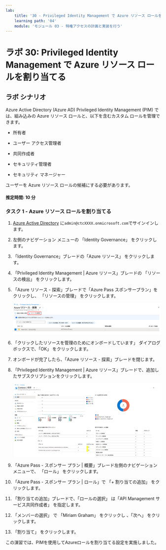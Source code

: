 ```yaml
---
lab:
    title: '30 - Privileged Identity Management で Azure リソース ロールを割り当てる'
    learning path: '04'
    module: 'モジュール 03 - 特権アクセスの計画と実装を行う'
---
```


# ラボ 30: Privileged Identity Management で Azure リソース ロールを割り当てる

## ラボ シナリオ

Azure Active Directory (Azure AD) Privileged Identity Management (PIM) では、組み込みの Azure リソース ロールと、以下を含むカスタム ロールを管理できます。

- 所有者

- ユーザー アクセス管理者

- 共同作成者

- セキュリティ管理者

- セキュリティ マネージャー

ユーザーを Azure リソース ロールの候補にする必要があります。

#### 推定時間: 10 分

### タスク 1 - Azure リソース ロールを割り当てる

1. [Azure Active Directory]( https://portal.azure.com/#blade/Microsoft_AAD_IAM/ActiveDirectoryMenuBlade/Overview) に`admin@ctcXXXX.onmicrosoft.com`でサインインします。

2. 左側のナビゲーション メニューの 「Identity Governance」 をクリックします。

3. 「Identity  Governance」ブレードの「Azure リソース」 をクリックします。

4. 「Privileged Identity Management | Azure リソース」ブレードの 「リソースの検出」 をクリックします。

5. 「Azure リソース - 探索」ブレードで「Azure Pass スポンサープラン」をクリックし、 「リソースの管理」 をクリックします。

    ![サブスクリプションとリソースの管理が強調表示されている 「Azure リソース - 検出」ブレードを表示している画面イメージ](./media/lp4-mod3-pim-azure-resource-management.png)

6. 「クリックしたリソースを管理のためにオンボードしています」 ダイアログ ボックスで、「OK」 をクリックします。

7. オンボードが完了したら、「Azure リソース - 探索」ブレードを閉じます。

8. 「Privileged Identity Management | Azure リソース」ブレードで、追加したサブスクリプションをクリックします。

    ![最近追加された Azure リソースを表示している画面イメージ](./media/lp4-mod3-pim-az-resource-overview.png)

9. 「Azure Pass - スポンサー プラン | 概要」ブレード左側のナビゲーション メニューで、 「ロール」 をクリックします。

10. 「Azure Pass - スポンサー プラン | ロール」で 「+ 割り当ての追加」 をクリックします。

11. 「割り当ての追加」ブレードで、「ロールの選択」 は「API Management サービス共同作成者」 を指定します。

12. 「メンバーの選択」 で 「Miriam Graham」 をクリックし 、「次へ」 をクリックします。

13. 「割り当て」 をクリックします。



この演習では、PIMを使用してAzureロールを割り当てる設定を実施しました。
